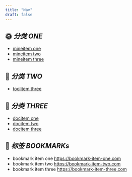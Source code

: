 ```yaml
---
title: "Nav"
draft: false
---
```


<div class="nav">

## 🌞 *分类 ONE*
- [mineitem one](/)
- [mineitem two](/archive)
- [mineitem three](https://nav-item-three.com)
 
## 🔨 *分类 TWO*
- [toolitem three](https://nav-item-three.com)

## 📑 *分类 THREE*
- [docitem one](/)
- [docitem two](/archive)
- [docitem three](https://nav-item-three.com)

</div>

## 🔖 *标签 BOOKMARKs*

<div class="bookmark">

- bookmark item one https://bookmark-item-one.com
- bookmark item two https://bookmark-item-two.com
- bookmark item three https://bookmark-item-three.com

</div>